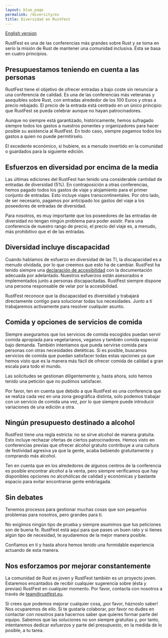 ```yaml
---
layout: blue_page
permalink: /diversity/es
title: Diversidad en RustFest
---
```


[English version](https://barcelona.rustfest.eu/diversity)

RustFest es una de las conferencias más grandes sobre Rust y se toma en serio la misión de Rust de mantener una comunidad inclusiva. 
Ésta se basa en cuatro principios.

## Presupuestamos teniendo en cuenta a las personas

RustFest tiene el objetivo de ofrecer entradas a bajo coste sin renunciar a una conferencia de calidad. Es una de las conferencias más veteranas y asequibles sobre Rust, con entradas alrededor de los 100 Euros y otras a precio rebajado. El precio de la entrada está centrado en un único principio: que RustFest se pueda celebrar aunque no hayan patrocinadores.

Aunque no siempre está garantizado, históricamente, hemos sufragado siempre todos los gastos a nuestros ponentes y organizadores para hacer posible su asistencia al RustFest. En todo caso, siempre pagamos todos los gastos a quien no puede permitírselo.

El excedente económico, si hubiere, es a menudo invertido en la comunidad o guardados para la siguiente edición.

## Esfuerzos en diversidad por encima de la media

Las últimas ediciones del RustFest han tenido una considerable cantidad de entradas de diversidad (5%). En contraposición a otras conferencias, hemos pagado todos los gastos de viaje y alojamiento para el primer conjunto de entradas. Esto incluye viajes transcontinentales. Por otro lado, de ser necesario, pagamos por anticipado los gastos del viaje a los poseedores de entradas de diversidad.

Para nosotros, es muy importante que los poseedores de las entradas de diversidad no tengan ningún problema para poder asistir. Para una conferencia de nuestro rango de precio, el precio del viaje es, a menudo, más prohibitivo que el de las entradas.

## Diversidad incluye discapacidad

Cuando hablamos de esfuerzo en diversidad de las TI, la discapacidad es a menudo olvidada, por lo que creemos que esto ha de cambiar. RustFest ha tenido siempre una [declaración de accesibilidad](/accessibility/) con la documentación adecuada  por adelantado. Nuestros esfuerzos están asesorados e implementados junto a personas discapacitadas. RustFest siempre dispone una persona responsable de velar por la accesibilidad.

RustFest reconoce que la discapacidad es diversidad y trabajará directamente contigo para solucionar todas tus necesidades. Junto a tí trabajaremos activamente para resolver cualquier asunto.

## Comida y opciones de servicios de comida

Siempre aseguramos que los servicios de comida escogidos puedan servir comida apropiada para vegetarianos, veganos y también comida especial bajo demanda. También intentamos que pueda servirse comida para personas con otras necesidades dietéticas. Si es posible, buscamos servicios de comida que puedan satisfacer todas estas opciones ya que hemos visto que es la manera más fácil de ofrecer comida de calidad a gran escala para todo el mundo.

Las solicitudes se gestionan diligentemente y, hasta ahora, solo hemos tenido una petición que no pudimos satisfacer.

Por favor, ten en cuenta que debido a que RustFest es una conferencia que se realiza cada vez en una zona geográfica distinta, solo podemos trabajar con un servicio de comida una vez, por lo que siempre puede introducir variaciones de una edición a otra.

## Ningún presupuesto destinado a alcohol

RustFest tiene una regla estricta: no se sirve alcohol de manera gratuita. Esto incluye rechazar ofertas de ciertos patrocinadores. Hemos visto en conferencias previas que ofrecer alcohol gratuito contribuye a una cultura de festividad agresiva ya que la gente, acaba bebiendo gratuitamente y comprando más alcohol.

Ten en cuenta que en los alrededores de algunos centros de la conferencia es posible encontrar alcohol a la venta, pero siempre verificamos que hay disponibles opciones no alcohólicas de calidad y económicas y bastante espacio para evitar encontrarse gente embriagada. 

## Sin debates

Tenemos procesos para gestionar muchas cosas que son pequeños problemas para nosotros, pero grandes para ti.

No exigimos ningún tipo de prueba y siempre asumimos que tus peticiones son de buena fe. RustFest está aquí para que pases un buen rato y si tienes algún tipo de necesidad, te ayudaremos de la mejor manera posible.

Confiamos en tí y hasta ahora hemos tenido una formidable experiencia actuando de esta manera.

## Nos esforzamos por mejorar constantemente

La comunidad de Rust es joven y RustFest también es un proyecto joven. Estaremos encantados de recibir cualquier sugerencia sobre (ésta y previas) RustFest en cualquier momento. Por favor, contacta con nosotros a través de [team@rustfest.eu](mailto:team@rustfest.eu).

Si crees que podemos mejorar cualquier cosa, ¡por favor, háznoslo saber! Nos ocuparemos de ello. Si te gustaría colaborar, por favor no dudes en contactar con nosotros para hacernos saber que quieres formar parte del equipo. Sabemos que las soluciones no son siempre gratuitas y, por tanto, intentaremos dedicar esfuerzos y parte del presupuesto, en la medida de lo posible, a tu tarea.
